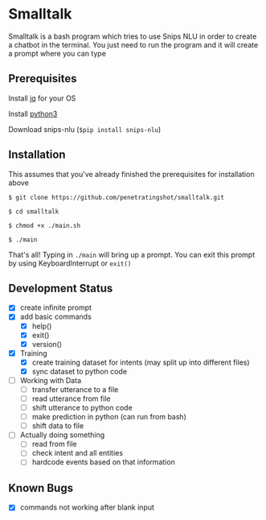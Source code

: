 # Smalltalk

Smalltalk is a bash program which tries to use Snips NLU in order to create a chatbot in the terminal. You just need to run the program and it will create a prompt where you can type

## Prerequisites

Install [jq](https://stedolan.github.io/jq/download/) for your OS

Install [python3](https://python.org)

Download snips-nlu (`$pip install snips-nlu`)

## Installation

This assumes that you've already finished the prerequisites for installation above

`$ git clone https://github.com/penetratingshot/smalltalk.git`

`$ cd smalltalk`

`$ chmod +x ./main.sh`

`$ ./main`

That's all! Typing in `./main` will bring up a prompt. You can exit this prompt by using KeyboardInterrupt or `exit()`

## Development Status

- [x] create infinite prompt
- [x] add basic commands
    - [x] help()
    - [x] exit()
    - [x] version()
- [x] Training
    - [x] create training dataset for intents (may split up into different files)
    - [x] sync dataset to python code
- [ ] Working with Data
    - [ ] transfer utterance to a file
    - [ ] read utterance from file
    - [ ] shift utterance to python code
    - [ ] make prediction in python (can run from bash)
    - [ ] shift data to file
- [ ] Actually doing something
    - [ ] read from file
    - [ ] check intent and all entities
    - [ ] hardcode events based on that information

## Known Bugs
- [x] commands not working after blank input